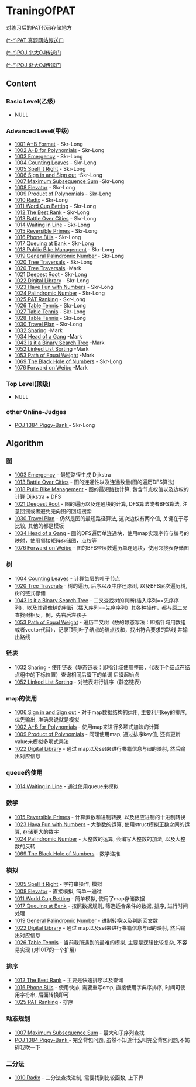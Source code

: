 # TraningOfPAT
对练习后的PAT代码存储地方

[(^-^)PAT 真题网站传送门](https://www.patest.cn/practice)

[(^-^)POJ 北大OJ传送门](http://poj.org/problemlist)

[(^-^)POJ 浙大OJ传送门](http://acm.zju.edu.cn/onlinejudge/showProblemsets.do)

## Content

### Basic Level(乙级)

- NULL

### Advanced Level(甲级)

- [1001 A+B Format](./code/1001.md) - Skr-Long
- [1002 A+B for Polynomials](./code/1002.md) - Skr-Long
- [1003 Emergency](./code/1003.md) - Skr-Long
- [1004 Counting Leaves](./code/1004.md) - Skr-Long
- [1005 Spell It Right](./code/1005.md) - Skr-Long
- [1006 Sign in and Sign out](./code/1006.md) -Skr-Long
- [1007 Maximum Subsequence Sum](./code/1007.md) -Skr-Long
- [1008 Elevator](./code/1008.md) - Skr-Long
- [1009 Product of Polynomials](./code/1009.md) - Skr-Long
- [1010 Radix](./code/1010.md) - Skr-Long
- [1011 Word Cup Betting](./code/1010.md) - Skr-Long
- [1012 The Best Rank](./code/1012.md) - Skr-Long
- [1013 Battle Over Cities](./code/1013.md) - Skr-Long
- [1014 Waiting in Line](./code/1014.md) - Skr-Long
- [1015 Reversible Primes](./code/1015.md) - Skr-Long
- [1016 Phone Bills](./code/1016.md) - Skr-Long
- [1017 Queuing at Bank](./code/1017.md) - Skr-Long
- [1018 Public Bike Management](./code/1018.md) - Skr-Long
- [1019 General Palindromic Number](./code/1019.md) - Skr-Long
- [1020 Tree Traversals](./code/1020.md) - Skr-Long
- [1020 Tree Traversals](./code2/PAT_A1020.md) -Mark
- [1021 Deepest Root](./code/1021.md) - Skr-Long
- [1022 Digital Library](./code/1022.md) - Skr-Long
- [1023 Have Fun with Numbers](./code/1023.md) - Skr-Long
- [1024 Palindromic Number](./code/1024.md) - Skr-Long
- [1025 PAT Ranking](./code/1025.md) - Skr-Long
- [1026 Table Tennis](./code/1026.md) - Skr-Long
- [1027 Table Tennis](./code/1027.md) - Skr-Long
- [1028 Table Tennis](./code/1028.md) - Skr-Long
- [1030 Travel Plan](./code/1030.md) - Skr-Long
- [1032 Sharing](./code2/PAT_A1032.md) -Mark
- [1034 Head of a Gang](./code2/PAT_A1034.md) -Mark
- [1043 Is it a Binary Search Tree](./code2/PAT_A1043.md) -Mark
- [1052 Linked List Sorting](./code2/PAT_A1052.md) -Mark
- [1053 Path of Equal Weight](./code2/PAT_A1053.md) -Mark
- [1069 The Black Hole of Numbers](./code/1069.md) - Skr-Long
- [1076 Forward on Weibo](./code2/PAT_A1076.md) -Mark

### Top Level(顶级)

- NULL

### other Online-Judges

- [POJ 1384 Piggy-Bank ](./other_code/POJ1384.md) - Skr-Long

## Algorithm

### 图

- [1003 Emergency](./code/1003.md) - 最短路径生成 Dijkstra
- [1013 Battle Over Cities](./code/1013.md) - 图的连通性以及连通数量(图的遍历DFS算法)
- [1018 Pulic Bike Management](./code/1018.md) - 图的最短路劲计算, 包含节点权值以及边权的计算 Dijkstra + DFS
- [1021 Deepest Root](./code/1021.md) - 图的遍历以及连通块的计算, DFS算法或者BFS算法, 注意回溯或者避免无向图的回路搜索
- [1030 Travel Plan](./code/1030.md) - 仍然是图的最短路径算法, 这次边权有两个值, 关键在于写比较, 其他的都是模板
- [1034 Head of a Gang](./code2/PAT_A1034.md) - 图的DFS遍历单连通块，使用map实现字符与编号的映射，使用邻接矩阵存储图，点权等
- [1076 Forward on Weibo](./code2/PAT_A1076.md) - 图的BFS带层数遍历单连通块，使用邻接表存储图

### 树

- [1004 Counting Leaves](./code/1004.md) - 计算每层的叶子节点
- [1020 Tree Traverals](./code/1020.md) - 树的遍历, 后序以及中序还原树, 以及BFS层次遍历树, 树的链式存储
- [1043 Is it a Binary Search Tree](./code2/PAT_A1043.md) - 二叉查找树的判断(插入序列==先序序列)，以及其镜像树的判断（插入序列==先序序列）其各种操作，都与原二叉查找树相反，例，先右后左孩子
- [1053 Path of Equal Weight](./code2/PAT_A1053.md) - 遍历二叉树（数的静态写法：即指针域用数组或者vector代替），记录顶到叶子结点的结点权和，找出符合要求的路线 并输出路线

### 链表

- [1032 Sharing](./code2/PAT_A1032.md) - 使用链表（静态链表：即指针域使用整形，代表下个结点在结点组中的下标位置）查询相同后缀下的单词 后缀起始点
- [1052 Linked List Sorting](./code2/PAT_A1052.md) - 对链表进行排序（静态链表）

### map的使用

- [1006 Sign in and Sign out](./code/1006.md) - 对于map数据结构的运用, 主要利用key的排序,优先输出, 准确来说就是模拟
- [1002 A+B for Polynomials](./code/1002.md) - 使用map来进行多项式加法的计算
- [1009 Product of Polynomials](./code/1009.md) - 同理使用map, 通过排序key值, 还有更新value来模拟多项式乘法
- [1022 Digital Library](./code/1022.md) - 通过 map以及set来进行书籍信息与id的映射, 然后输出对应信息

### queue的使用

- [1014 Waiting in Line](./code/1014.md) - 通过使用queue来模拟

### 数学

- [1015 Reversible Primes](./code/1015.md) - 计算素数和进制转换, 以及相应进制的十进制转换
- [1023 Hava Fun with Numbers](./code/1023.md) - 大整数的运算, 使用struct模拟正数之间的运算, 存储更大的数字
- [1024 Palindromic Number](./code/1024.md) - 大整数的运算, 会编写大整数的加法, 以及大整数的反转
- [1069 The Black Hole of Numbers](./code/1069.md) - 数学递推

### 模拟

- [1005 Spell It Right](./code/1005.md) - 字符串操作, 模拟
- [1008 Elevator](./code/1008.md) - 直接模拟, 简单一遍过
- [1011 World Cup Betting](./code/1011.md) - 简单模拟, 使用了map存储数据
- [1017 Queuing at Bank](./code/1017.md) - 按照数据规则, 筛选适合条件的数据, 排序, 进行时间处理
- [1019 General Palindromic Number](./code/1019.md) - 进制转换以及判断回文数
- [1022 Digital Library](./code/1022.md) - 通过 map以及set来进行书籍信息与id的映射, 然后输出对应信息
- [1026 Table Tennis](./code/1026.md) - 当前我所遇到的最难的模拟, 主要是逻辑比较复杂, 不容易实现 (对1017的一个扩展)

### 排序

- [1012 The Best Rank](./code/1012.md) - 主要是快速排序以及查询
- [1016 Phone Bills](./code/1016.md) - 使用快排, 需要重写cmp, 直接使用字典序排序, 时间可使用字符串, 后面转换即可
- [1025 PAT Ranking](./code/1025.md) - 排序

### 动态规划

- [1007 Maximum Subsequence Sum](./code/1007.md) - 最大和子序列查找
- [POJ 1384 Piggy-Bank ](./other_code/POJ1384.md) - 完全背包问题, 虽然不知道什么叫完全背包问题,不妨碍我吹一下

### 二分法

- [1010 Radix](./code/1010.md) - 二分法查找进制, 需要找到比较函数, 上下界


